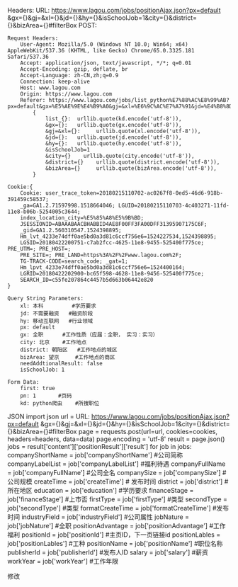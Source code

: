Headers:
    URL: https://www.lagou.com/jobs/positionAjax.json?px=default
         &gx={}&gj=&xl={}&jd={}&hy={}&isSchoolJob=1&city={}&district={}&bizArea={}#filterBox
    POST:

    Request Headers:
        User-Agent: Mozilla/5.0 (Windows NT 10.0; Win64; x64) AppleWebKit/537.36 (KHTML, like Gecko) Chrome/65.0.3325.181 Safari/537.36
        Accept: application/json, text/javascript, */*; q=0.01
        Accept-Encoding: gzip, deflate, br
        Accept-Language: zh-CN,zh;q=0.9
        Connection: keep-alive
        Host: www.lagou.com
        Origin: https://www.lagou.com
        Referer: https://www.lagou.com/jobs/list_python%E7%88%AC%E8%99%AB?px=default&gx=%E5%AE%9E%E4%B9%A0&gj=&xl=%E6%9C%AC%E7%A7%91&jd=%E4%B8%8D%E9%9C%80%E8%A6%81%E8%9E%8D%E8%B5%84&hy=%E7%A7%BB%E5%8A%A8%E4%BA%92%E8%81%94%E7%BD%91&isSchoolJob=1&city=%E5%8C%97%E4%BA%AC&district=%E6%9C%9D%E9%98%B3%E5%8C%BA&bizArea=%E6%9C%9B%E4%BA%AC
            {
                list_{}:  urllib.quote(kd.encode('utf-8')),
                &gx={}:   urllib.quote(gx.encode('utf-8')),
                &gj=&xl={}:     urllib.quote(xl.encode('utf-8')),
                &jd={}:   urllib.quote(jd.encode('utf-8')),
                &hy={}:   urllib.quote(hy.encode('utf-8')),
                &isSchoolJob=1
                &city={}    urllib.quote(city.encode('utf-8')),
                &district={}    urllib.quote(district.encode('utf-8')),
                &bizArea={}     urllib.quote(bizArea.encode('utf-8')),
            }

    Cookie:{
        Cookie: user_trace_token=20180215110702-ac0267f8-0ed5-46d6-918b-391459c58537;
        _ga=GA1.2.71597998.1518664046; LGUID=20180215110703-4c403271-11fd-11e8-b06b-5254005c3644;
        index_location_city=%E5%85%A8%E5%9B%BD;
        JSESSIONID=ABAAABAACBHABBID4AE8F00FF3FA00DFF31395907175C6F;
        _gid=GA1.2.560310547.1524398895;
        Hm_lvt_4233e74dff0ae5bd0a3d81c6ccf756e6=1524227534,1524398895;
        LGSID=20180422200751-c7ab2fcc-4625-11e8-9455-525400f775ce; PRE_UTM=; PRE_HOST=;
        PRE_SITE=; PRE_LAND=https%3A%2F%2Fwww.lagou.com%2F;
        TG-TRACK-CODE=search_code; _gat=1;
        Hm_lpvt_4233e74dff0ae5bd0a3d81c6ccf756e6=1524400164;
        LGRID=20180422202900-bc65f598-4628-11e8-9456-525400f775ce;
        SEARCH_ID=c55fe207864c4457b5d663b06442e820
    }

    Query String Parameters:
        xl: 本科         #学历要求
        jd: 不需要融资   #融资阶段
        hy: 移动互联网   #行业领域
        px: default
        gx: 全职      #工作性质（应届：全职， 实习：实习）
        city: 北京    #工作地点
        district: 朝阳区   #工作地点的城区
        bizArea: 望京     #工作地点的商区
        needAddtionalResult: false
        isSchoolJob: 1

    Form Data:
        first: true
        pn: 1       #页码
        kd: python爬虫    #所搜职位

JSON
    import json
    url = URL: https://www.lagou.com/jobs/positionAjax.json?px=default
         &gx={}&gj=&xl={}&jd={}&hy={}&isSchoolJob=1&city={}&district={}&bizArea={}#filterBox
    page = requests.post(url=url, cookies=cookies, headers=headers, data=data)
    page.encoding = 'utf-8'
    result = page.json()
    jobs = result['content']['positionResult']['result']
    for job in jobs:
		companyShortName = job['companyShortName'] #公司简称
		companyLabelList = job['companyLabelList'] #福利待遇
		companyFullName = job['companyFullName'] #公司全名
		companySize = job['companySize'] #公司规模
		createTime = job['createTime'] # 发布时间
		district = job['district'] #所在地区
		education = job['education'] #学历要求
		financeStage = job['financeStage'] #上市否
		firstType = job['firstType'] #类型
		secondType = job['secondType'] #类型
		formatCreateTime = job['formatCreateTime'] #发布时间
		industryField = job['industryField'] #公司属性
		jobNature = job['jobNature'] #全职
		positionAdvantage = job['positionAdvantage'] #工作福利
		positionId = job['positionId'] #主页ID，下一页链接id
		positionLables = job['positionLables'] #工种
		positionName = job['positionName'] #职位名称
		publisherId = job['publisherId'] #发布人ID
        salary = job['salary'] #薪资
		workYear = job['workYear'] #工作年限

修改



